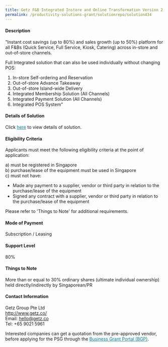 ```yaml
---
title: Getz F&B Integrated Instore and Online Transformation Version 2 - Package C (Instore Transformation Only - 2 Mods)
permalink: /productivity-solutions-grant/solutionrepo/solution434
---
```


#### Description

"Instant cost savings (up to 80%) and sales growth (up to 50%) platform for all F&Bs (Quick Service, Full Service, Kiosk, Catering) across in-store and out-of-store channels.

Full Integrated solution that can also be used individually without changing POS:
1) In-store Self-ordering and Reservation
2) Out-of-store Advance Takeaway
3) Out-of-store Island-wide Delivery
4) Integrated Membership Solution (All Channels)
5) Integrated Payment Solution (All Channels)
6) Integrated POS System"


#### Details of Solution

Click <a href='https://gb-assist-staging.netlify.app/images/psg/Getz_Group_20200108_Annex_3_20200625144748_Part_3.pdf' style='color:#037e8a'>here</a> to view details of solution.

#### Eligibility Criteria

Applicants must meet the following eligibility criteria at the point of application:

a) must be registered in Singapore <br>
b) purchase/lease of the equipment must be used in Singapore <br>
c) must not have:
- Made any payment to a supplier, vendor or third party in relation to the purchase/lease of the equipment
- Signed any contract with a supplier, vendor or third party in relation to the purchase/lease of the equipment

Please refer to 'Things to Note' for additional requirements.

#### Mode of Payment
Subscription / Leasing

#### Support Level
80%

#### Things to Note
More than or equal to 30% ordinary shares (ultimate individual ownership) held directly/indirectly by Singaporean/PR

#### Contact Information
Getz Group Pte Ltd<br>http://www.getz.co/<br>Email: hello@getz.co<br>Tel: +65 9021 5961

Interested companies can get a quotation from the pre-approved vendor, before applying for the PSG through the <a target='_blank' style='color:#037e8a' href='https://www.businessgrants.gov.sg/'>Business Grant Portal (BGP)</a>.
